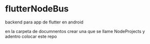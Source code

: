 # flutterNodeBus
backend para app de flutter en android

en la carpeta de documnentos crear una que se llame NodeProjects y adentro colocar este repo
